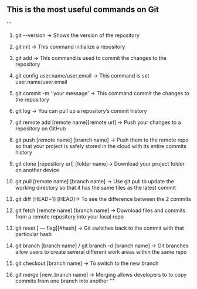 ## This is the most useful commands on Git  

'''
1. git --version → Shows the version of the repository

2. git init → This command initialize a repository

3. git add → This command is used to commit the changes to the repository

4. git config user.name/user.email → This command is set user.name/user.email

5. git commit -m ‘ your message’ → This command commit the changes to the repository

6. git log → You can pull up a repository’s commit history

7. git remote add [remote name][remote url] → Push your changes to a repository on GitHub

8. git push [remote name] [branch name] → Push them to the remote repo so that your project is safely stored in the cloud with its entire commits history

9. git clone [repository url] [folder name]→ Download your project folder on another device

10. git pull [remote name] [branch name] → Use git pull to update the working directory so that it has the same files as the latest commit

11. git diff [HEAD~1] [HEAD]→ To see the difference between the 2 commits

12. git fetch [remote name] [branch name] → Download files and commits from a remote repository into your local repo

13. git reset [ — flag][#hash] → Git switches back to the commit with that particular hash

14. git branch [branch name] / git branch -d [branch name] → Git branches allow users to create several different work areas within the same repo

15. git checkout [branch name] → To switch to the new branch

16. git merge [new_branch name] → Merging allows developers to to copy commits from one branch into another
'''